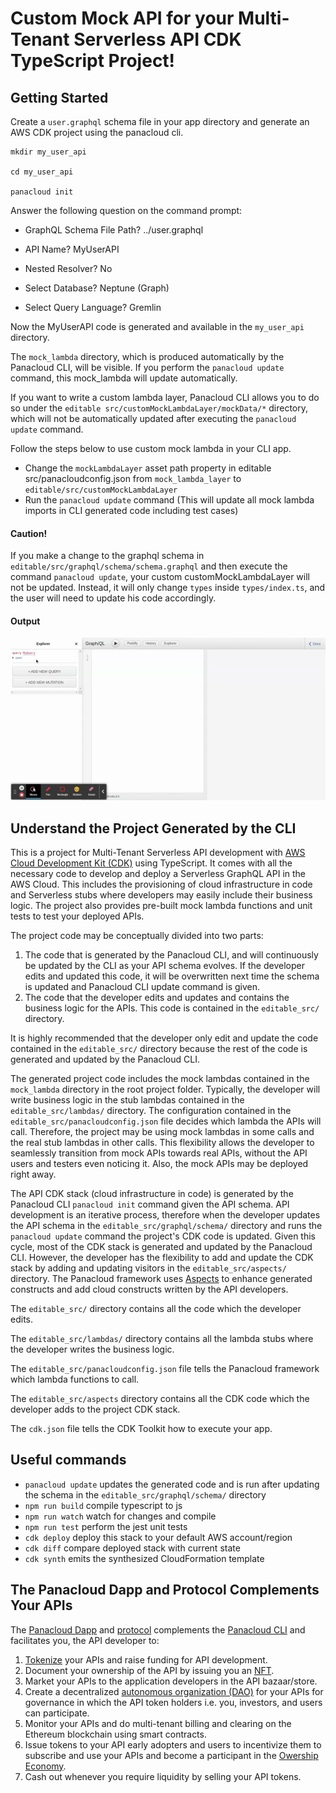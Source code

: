 # Custom Mock API for your Multi-Tenant Serverless API CDK TypeScript Project!

## Getting Started

Create a `user.graphql` schema file in your app directory and generate an AWS CDK project using the panacloud cli.

    mkdir my_user_api

    cd my_user_api

    panacloud init

Answer the following question on the command prompt:

* GraphQL Schema File Path? ../user.graphql

* API Name? MyUserAPI

* Nested Resolver? No

* Select Database? Neptune (Graph) 

* Select Query Language? Gremlin

Now the MyUserAPI code is generated and available in the `my_user_api` directory.

The `mock_lambda` directory, which is produced automatically by the Panacloud CLI, will be visible. If you perform the `panacloud update` command, this mock_lambda will update automatically.

If you want to write a custom lambda layer, Panacloud CLI allows you to do so under the `editable src/customMockLambdaLayer/mockData/*` directory, which will not be automatically updated after executing the `panacloud update` command.

Follow the steps below to use custom mock lambda in your CLI app.

* Change the `mockLambdaLayer` asset path property in editable src/panacloudconfig.json from `mock_lambda_layer` to `editable/src/customMockLambdaLayer`
* Run the `panacloud update` command (This will update all mock lambda imports in CLI generated code including test cases)

#### Caution!
If you make a change to the graphql schema in `editable/src/graphql/schema/schema.graphql` and then execute the command `panacloud update`, your custom customMockLambdaLayer will not be updated. Instead, it will only change `types` inside `types/index.ts`, and the user will need to update his code accordingly.

#### Output

![alt Graphql playground](result.gif "GQL playground")


## Understand the Project Generated by the CLI

This is a project for Multi-Tenant Serverless API development with [AWS Cloud Development Kit (CDK)](https://docs.aws.amazon.com/cdk/latest/guide/home.html) using TypeScript. It comes with all the necessary code to develop and deploy a Serverless GraphQL API in the AWS Cloud.  This includes the provisioning of cloud infrastructure in code and Serverless stubs where developers may easily include their business logic. The project also provides pre-built mock lambda functions and unit tests to test your deployed APIs. 

The project code may be conceptually divided into two parts:

1. The code that is generated by the Panacloud CLI, and will continuously be updated by the CLI as your API schema evolves. If the developer edits and updated this code, it will be overwritten next time the schema is updated and Panacloud CLI update command is given.
2. The code that the developer edits and updates and contains the business logic for the APIs. This code is contained in the `editable_src/` directory. 

It is highly recommended that the developer only edit and update the code contained in the `editable_src/` directory because the rest of the code is generated and updated by the Panacloud CLI.

The generated project code includes the mock lambdas contained in the `mock_lambda` directory in the root project folder. Typically, the developer will write business logic in the stub lambdas contained in the `editable_src/lambdas/` directory. The configuration contained in the `editable_src/panacloudconfig.json` file decides which lambda the APIs will call. Therefore, the project may be using mock lambdas in some calls and the real stub lambdas in other calls. This flexibility allows the developer to seamlessly transition from mock APIs towards real APIs, without the API users and testers even noticing it. Also, the mock APIs may be deployed right away.

The API CDK stack (cloud infrastructure in code) is generated by the Panacloud CLI `panacloud init` command given the API schema. API development is an iterative process, therefore when the developer updates the API schema in the `editable_src/graphql/schema/` directory and runs the `panacloud update` command the project's CDK code is updated. Given this cycle, most of the CDK stack is generated and updated by the Panacloud CLI. However, the developer has the flexibility to add and update the CDK stack by adding and updating visitors in the `editable_src/aspects/` directory. The Panacloud framework uses [Aspects](https://docs.aws.amazon.com/cdk/latest/guide/aspects.html) to enhance generated constructs and add cloud constructs written by the API developers.

The `editable_src/` directory contains all the code which the developer edits.  

The `editable_src/lambdas/` directory contains all the lambda stubs where the developer writes the business logic.  

The `editable_src/panacloudconfig.json` file tells the Panacloud framework which lambda functions to call.

The `editable_src/aspects` directory contains all the CDK code which the developer adds to the project CDK stack.  

The `cdk.json` file tells the CDK Toolkit how to execute your app.

## Useful commands

 * `panacloud update` updates the generated code and is run after updating the schema in the `editable_src/graphql/schema/` directory 
 * `npm run build`   compile typescript to js
 * `npm run watch`   watch for changes and compile
 * `npm run test`    perform the jest unit tests
 * `cdk deploy`      deploy this stack to your default AWS account/region
 * `cdk diff`        compare deployed stack with current state
 * `cdk synth`       emits the synthesized CloudFormation template


 ## The Panacloud Dapp and Protocol Complements Your APIs

 The [Panacloud Dapp](https://www.panacloud.org/) and [protocol](https://github.com/panacloud/protocol) complements the [Panacloud CLI](https://github.com/panacloud/cli) and facilitates you, the API developer to: 
 
 1. [Tokenize](https://cryptonews.com/news/tokenization-crowdfunding-in-the-era-of-cryptocurrency-and-b-10972.htm) your APIs and raise funding for API development.
 2. Document your ownership of the API by issuing you an [NFT](https://ethereum.org/en/nft/).
 3. Market your APIs to the application developers in the API bazaar/store.
 4. Create a decentralized [autonomous organization (DAO)](https://ethereum.org/en/dao/) for your APIs for governance in which the API token holders i.e. you, investors, and users can participate.
 5. Monitor your APIs and do multi-tenant billing and clearing on the Ethereum blockchain using smart contracts. 
 6. Issue tokens to your API early adopters and users to incentivize them to subscribe and use your APIs and become a participant in the [Owership Economy](https://variant.fund/writing/the-ownership-economy-crypto-and-consumer-software).
 8. Cash out whenever you require liquidity by selling your API tokens.

